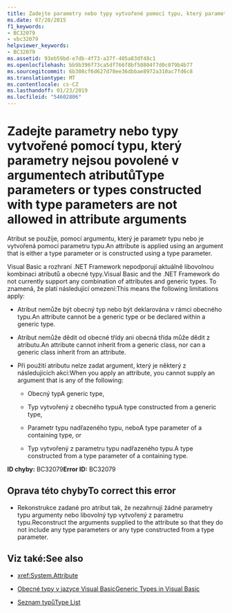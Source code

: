```yaml
---
title: Zadejte parametry nebo typy vytvořené pomocí typu, který parametry nejsou povolené v argumentech atributů
ms.date: 07/20/2015
f1_keywords:
- BC32079
- vbc32079
helpviewer_keywords:
- BC32079
ms.assetid: 93eb59bd-e7db-4f73-a37f-405a83df48c1
ms.openlocfilehash: bb9b396f73ca5df766f8bf50804f7d0c079b4b77
ms.sourcegitcommit: 6b308cf6d627d78ee36dbbae8972a310ac7fd6c8
ms.translationtype: MT
ms.contentlocale: cs-CZ
ms.lasthandoff: 01/23/2019
ms.locfileid: "54602806"
---
```

# <a name="type-parameters-or-types-constructed-with-type-parameters-are-not-allowed-in-attribute-arguments"></a><span data-ttu-id="9bfed-102">Zadejte parametry nebo typy vytvořené pomocí typu, který parametry nejsou povolené v argumentech atributů</span><span class="sxs-lookup"><span data-stu-id="9bfed-102">Type parameters or types constructed with type parameters are not allowed in attribute arguments</span></span>
<span data-ttu-id="9bfed-103">Atribut se použije, pomocí argumentu, který je parametr typu nebo je vytvořená pomocí parametru typu.</span><span class="sxs-lookup"><span data-stu-id="9bfed-103">An attribute is applied using an argument that is either a type parameter or is constructed using a type parameter.</span></span>  
  
 <span data-ttu-id="9bfed-104">Visual Basic a rozhraní .NET Framework nepodporují aktuálně libovolnou kombinaci atributů a obecné typy.</span><span class="sxs-lookup"><span data-stu-id="9bfed-104">Visual Basic and the .NET Framework do not currently support any combination of attributes and generic types.</span></span> <span data-ttu-id="9bfed-105">To znamená, že platí následující omezení:</span><span class="sxs-lookup"><span data-stu-id="9bfed-105">This means the following limitations apply:</span></span>  
  
-   <span data-ttu-id="9bfed-106">Atribut nemůže být obecný typ nebo být deklarována v rámci obecného typu.</span><span class="sxs-lookup"><span data-stu-id="9bfed-106">An attribute cannot be a generic type or be declared within a generic type.</span></span>  
  
-   <span data-ttu-id="9bfed-107">Atribut nemůže dědit od obecné třídy ani obecná třída může dědit z atributu.</span><span class="sxs-lookup"><span data-stu-id="9bfed-107">An attribute cannot inherit from a generic class, nor can a generic class inherit from an attribute.</span></span>  
  
-   <span data-ttu-id="9bfed-108">Při použití atributu nelze zadat argument, který je některý z následujících akcí:</span><span class="sxs-lookup"><span data-stu-id="9bfed-108">When you apply an attribute, you cannot supply an argument that is any of the following:</span></span>  
  
    -   <span data-ttu-id="9bfed-109">Obecný typ</span><span class="sxs-lookup"><span data-stu-id="9bfed-109">A generic type,</span></span>  
  
    -   <span data-ttu-id="9bfed-110">Typ vytvořený z obecného typu</span><span class="sxs-lookup"><span data-stu-id="9bfed-110">A type constructed from a generic type,</span></span>  
  
    -   <span data-ttu-id="9bfed-111">Parametr typu nadřazeného typu, nebo</span><span class="sxs-lookup"><span data-stu-id="9bfed-111">A type parameter of a containing type, or</span></span>  
  
    -   <span data-ttu-id="9bfed-112">Typ vytvořený z parametru typu nadřazeného typu.</span><span class="sxs-lookup"><span data-stu-id="9bfed-112">A type constructed from a type parameter of a containing type.</span></span>  
  
 <span data-ttu-id="9bfed-113">**ID chyby:** BC32079</span><span class="sxs-lookup"><span data-stu-id="9bfed-113">**Error ID:** BC32079</span></span>  
  
## <a name="to-correct-this-error"></a><span data-ttu-id="9bfed-114">Oprava této chyby</span><span class="sxs-lookup"><span data-stu-id="9bfed-114">To correct this error</span></span>  
  
-   <span data-ttu-id="9bfed-115">Rekonstrukce zadané pro atribut tak, že nezahrnují žádné parametry typu argumenty nebo libovolný typ vytvořený z parametru typu.</span><span class="sxs-lookup"><span data-stu-id="9bfed-115">Reconstruct the arguments supplied to the attribute so that they do not include any type parameters or any type constructed from a type parameter.</span></span>  
  
## <a name="see-also"></a><span data-ttu-id="9bfed-116">Viz také:</span><span class="sxs-lookup"><span data-stu-id="9bfed-116">See also</span></span>
- <xref:System.Attribute>

- [<span data-ttu-id="9bfed-117">Obecné typy v jazyce Visual Basic</span><span class="sxs-lookup"><span data-stu-id="9bfed-117">Generic Types in Visual Basic</span></span>](../../visual-basic/programming-guide/language-features/data-types/generic-types.md)
- [<span data-ttu-id="9bfed-118">Seznam typů</span><span class="sxs-lookup"><span data-stu-id="9bfed-118">Type List</span></span>](../../visual-basic/language-reference/statements/type-list.md)
